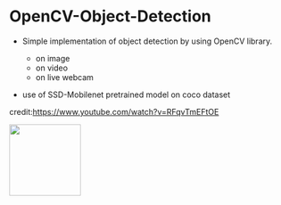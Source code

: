 # OpenCV-Object-Detection

- Simple implementation of object detection by using OpenCV library.
  - on image
  - on video
  - on live webcam

- use of SSD-Mobilenet pretrained model on coco dataset


credit:https://www.youtube.com/watch?v=RFqvTmEFtOE

<img src="https://user-images.githubusercontent.com/20943198/118256764-79d07f00-b4cb-11eb-93a7-46b125062a9c.gif" width="128"/>
